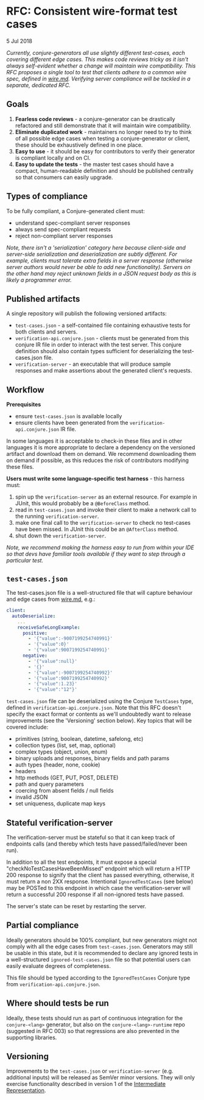 # RFC: Consistent wire-format test cases

5 Jul 2018

_Currently, conjure-generators all use slightly different test-cases, each covering different edge cases. This makes code reviews tricky as it isn't always self-evident whether a change will maintain wire compatibility. This RFC proposes a single tool to test that clients adhere to a common wire spec, defined in [wire.md](https://github.com/palantir/conjure/blob/develop/wire.md). Verifying server compliance will be tackled in a separate, dedicated RFC._

## Goals

1. **Fearless code reviews** - a conjure-generator can be drastically refactored and still demonstrate that it will maintain wire compatibility.
2. **Eliminate duplicated work** - maintainers no longer need to try to think of all possible edge cases when testing a conjure-generator or client, these should be exhaustively defined in one place.
3. **Easy to use** - it should be easy for contributors to verify their generator is compliant locally and on CI.
4. **Easy to update the tests** - the master test cases should have a compact, human-readable definition and should be published centrally so that consumers can easily upgrade.

## Types of compliance

To be fully compliant, a Conjure-generated client must:

  - understand spec-compliant server responses
  - always send spec-compliant requests
  - reject non-compliant server responses

_Note, there isn't a 'serialization' category here because client-side and server-side serialization and deserialization are subtly different. For example, clients must tolerate extra fields in a server response (otherwise server authors would never be able to add new functionality). Servers on the other hand may reject unknown fields in a JSON request body as this is likely a programmer error._

## Published artifacts

A single repository will publish the following versioned artifacts:

* `test-cases.json` - a self-contained file containing exhaustive tests for both clients and servers.
* `verification-api.conjure.json` - clients must be generated from this conjure IR file in order to interact with the test server. This conjure definition should also contain types sufficient for deserializing the test-cases.json file.
* `verification-server` - an executable that will produce sample responses and make assertions about the generated client's requests.

## Workflow

**Prerequisites**

- ensure `test-cases.json` is available locally
- ensure clients have been generated from the `verification-api.conjure.json` IR file.

In some languages it is acceptable to check-in these files and in other languages it is more appropriate to declare a dependency on the versioned artifact and download them on demand.  We recommend downloading them on demand if possible, as this reduces the risk of contributors modifying these files.

**Users must write some language-specific test harness** - this harness must:

1. spin up the `verification-server` as an external resource. For example in JUnit, this would probably be a `@BeforeClass` method.
1. read in `test-cases.json` and invoke their client to make a network call to the running `verification-server`.
1. make one final call to the `verification-server` to check no test-cases have been missed.  In JUnit this could be an `@AfterClass` method.
1. shut down the `verification-server`.

_Note, we recommend making the harness easy to run from within your IDE so that devs have familiar tools available if they want to step through a particular test._

## `test-cases.json`

The test-cases.json file is a well-structured file that will capture behaviour and edge cases from [wire.md](https://github.com/palantir/conjure/blob/develop/wire.md), e.g.:

```yaml
client:
  autoDeserialize:
    ...
    receiveSafeLongExample:
      positive:
        - '{"value":-9007199254740991}'
        - '{"value":0}'
        - '{"value":9007199254740991}'
      negative:
        - '{"value":null}'
        - '{}'
        - '{"value":-9007199254740992}'
        - '{"value":9007199254740992}'
        - '{"value":1.23}'
        - '{"value":"12"}'
```

`test-cases.json` file can be deserialized using the Conjure `TestCases` type, defined in `verification-api.conjure.json`. Note that this RFC doesn't specify the exact format or contents as we'll undoubtedly want to release improvements (see the 'Versioning' section below). Key topics that will be covered include:

* primitives (string, boolean, datetime, safelong, etc)
* collection types (list, set, map, optional)
* complex types (object, union, enum)
* binary uploads and responses, binary fields and path params
* auth types (header, none, cookie)
* headers
* http methods (GET, PUT, POST, DELETE)
* path and query parameters
* coercing from absent fields / null fields
* invalid JSON
* set uniqueness, duplicate map keys

## Stateful verification-server

The verification-server must be stateful so that it can keep track of endpoints calls (and thereby which tests have passed/failed/never been run).

In addition to all the test endpoints, it must expose a special "checkNoTestCasesHaveBeenMissed" endpoint which will return a HTTP 200 response to signify that the client has passed everything, otherwise, it must return a non 2XX response. Intentional `IgnoredTestCases` (see below) may be POSTed to this endpoint in which case the verification-server will return a successful 200 response if all non-ignored tests have passed.

The server's state can be reset by restarting the server.

## Partial compliance

Ideally generators should be 100% compliant, but new generators might not comply with all the edge cases from `test-cases.json`. Generators may still be usable in this state, but it is recommended to declare any ignored tests in a well-structured `ignored-test-cases.json` file so that potential users can easily evaluate degrees of completeness.

This file should be typed according to the `IgnoredTestCases` Conjure type from `verification-api.conjure.json`.

## Where should tests be run

Ideally, these tests should run as part of continuous integration for the `conjure-<lang>` generator, but also on the `conjure-<lang>-runtime` repo (suggested in RFC 003) so that regressions are also prevented in the supporting libraries.

## Versioning

Improvements to the `test-cases.json` or `verification-server` (e.g. additional inputs) will be released as SemVer minor versions. They will only exercise functionality described in version 1 of the [Intermediate Representation](../intermediate_representation.md).
